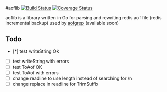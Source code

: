 #aoflib
[![Build Status](https://travis-ci.org/gato/aof.svg?branch=master)](https://travis-ci.org/gato/aof)
[![Coverage Status](https://coveralls.io/repos/gato/aof/badge.svg?branch=master)](https://coveralls.io/r/gato/aof?branch=master)

aoflib is a library written in Go for parsing and rewriting redis aof file (redis incremental backup)
used by [aofgrep](http://github.com/gato/aofgrep) (available soon)

## Todo
- [*] test writeString Ok
- [ ] test writeString with errors
- [ ] test ToAof OK
- [ ] test ToAof with errors
- [ ] change readline to use length instead of searching for \n
- [ ] change replace in readline for TrimSuffix

